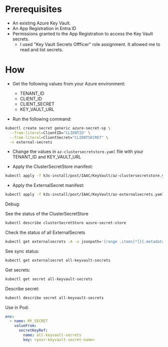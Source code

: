 # Prerequisites

- An existing Azure Key Vault.
- An App Registration in Entra ID
- Permissions granted to the App Registration to access the Key Vault secrets.
  - I used "Key Vault Secrets Offficer" role assignment. It allowed me to read and list secrets.

# How
- Get the following values from your Azure environment:
  - TENANT_ID
  - CLIENT_ID
  - CLIENT_SECRET
  - KEY_VAULT_URL

- Run the following command: 
```bash
kubectl create secret generic azure-secret-sp \
  --from-literal=ClientID="CLIENTID" \
  --from-literal=ClientSecret="CLIENTSECRET" \
  -n external-secrets
```
- Change the values in `az-clustersecretstore.yaml` file with your TENANT_ID and KEY_VAULT_URL

- Apply the ClusterSecretStore manifest:
```bash
kubectl apply -f k3s-install/post/IAAC/KeyVault/az-clustersecretstore.yaml
```
- Apply the ExternalSecret manifest:
```bash
kubectl apply -f k3s-install/post/IAAC/KeyVault/az-externalsecrets.yaml
```

Debug:

See the status of the ClusterSecretStore
```bash
kubectl describe clusterSecretStore azure-secret-store
```

Check the status of all ExternalSecrets
```bash
kubectl get externalsecrets -A -o jsonpath='{range .items[*]}{.metadata.namespace}{"\t"}{.metadata.name}{"\t"}{.status.conditions[?(@.type=="Ready")].status}{"\n"}{end}'
```

See sync status:
```bash
kubectl get externalsecret all-keyvault-secrets
```

Get secrets:
```bash
kubectl get secret all-keyvault-secrets
```
Describe secret:
```bash
kubectl describe secret all-keyvault-secrets
```

Use in Pod:
```yaml
env:
  - name: MY_SECRET
    valueFrom:
      secretKeyRef:
        name: all-keyvault-secrets
        key: <your-keyvault-secret-name>
```